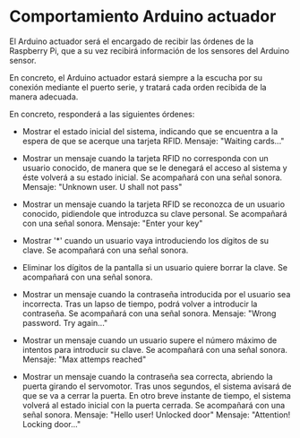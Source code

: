 # Comportamiento Arduino actuador


El Arduino actuador será el encargado de recibir las órdenes de la Raspberry Pi, que a su vez recibirá información de los sensores del Arduino sensor.

En concreto, el Arduino actuador estará siempre a la escucha por su conexión mediante el puerto serie, y tratará cada orden recibida de la manera adecuada.

En concreto, responderá a las siguientes órdenes:

- Mostrar el estado inicial del sistema, indicando que se encuentra a la espera de que se acerque una tarjeta RFID.
Mensaje: "Waiting cards..."

- Mostrar un mensaje cuando la tarjeta RFID no corresponda con un usuario conocido, de manera que se le denegará el acceso al sistema y éste volverá a su estado inicial. Se acompañará con una señal sonora.
Mensaje: "Unknown user. U shall not pass"

- Mostrar un mensaje cuando la tarjeta RFID se reconozca de un usuario conocido, pidiendole que introduzca su clave personal.
Se acompañará con una señal sonora.
Mensaje: "Enter your key"

- Mostrar '*' cuando un usuario vaya introduciendo los dígitos de su clave.
Se acompañará con una señal sonora.

- Eliminar los dígitos de la pantalla si un usuario quiere borrar la clave.
Se acompañará con una señal sonora.

- Mostrar un mensaje cuando la contraseña introducida por el usuario sea incorrecta.
Tras un lapso de tiempo, podrá volver a introducir la contraseña.
Se acompañará con una señal sonora.
Mensaje: "Wrong password. Try again..."

- Mostrar un mensaje cuando un usuario supere el número máximo de intentos para introducir su clave. 
Se acompañará con una señal sonora.
Mensaje: "Max attemps reached"


- Mostrar un mensaje cuando la contraseña sea correcta, abriendo la puerta girando el servomotor. Tras unos segundos, el sistema avisará de que se va a cerrar la puerta. En otro breve instante de tiempo, el sistema volverá al estado inicial con la puerta cerrada.
Se acompañará con una señal sonora.
Mensaje: "Hello user! Unlocked door"
Mensaje: "Attention! Locking door..."


